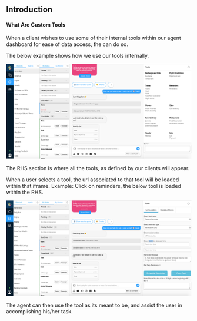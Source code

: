 ## Introduction

#### What Are Custom Tools

When a client wishes to use some of their internal tools within our agent dashboard for ease of data access, the can do so.

The below example shows how we use our tools internally.

![all_custom_tools](all_custom_tools.png)

The RHS section is where all the tools, as defined by our clients will appear.

When a user selects a tool, the url associated to that tool will be loaded within that iframe.
Example: Click on reminders, the below tool is loaded within the RHS.

![reminders_custom_tool](reminders_custom_tool.png)

The agent can then use the tool as its meant to be, and assist the user in accomplishing his/her task.
